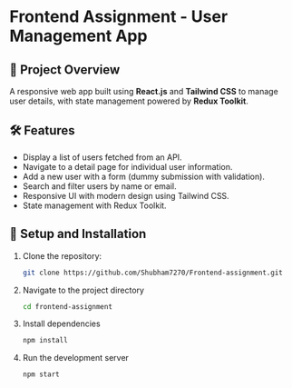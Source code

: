 # Frontend Assignment - User Management App

## 🚀 Project Overview
A responsive web app built using **React.js** and **Tailwind CSS** to manage user details, with state management powered by **Redux Toolkit**.

## 🛠️ Features
- Display a list of users fetched from an API.
- Navigate to a detail page for individual user information.
- Add a new user with a form (dummy submission with validation).
- Search and filter users by name or email.
- Responsive UI with modern design using Tailwind CSS.
- State management with Redux Toolkit.

## 🔧 Setup and Installation
1. Clone the repository:
   ```bash
   git clone https://github.com/Shubham7270/Frontend-assignment.git
2. Navigate to the project directory
   ```bash
   cd frontend-assignment
4. Install dependencies
   ```bash
   npm install
5. Run the development server
   ```bash
   npm start
